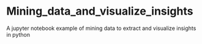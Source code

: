 # Mining_data_and_visualize_insights
A jupyter notebook example of mining data to extract and visualize insights in python
